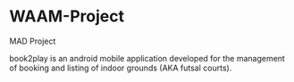 # WAAM-Project
MAD Project

book2play is an android mobile application developed for the management of booking and listing of indoor grounds (AKA futsal courts).
